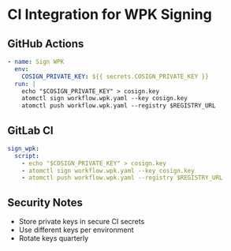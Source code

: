 # CI Integration for WPK Signing

## GitHub Actions
```yaml
- name: Sign WPK
  env:
    COSIGN_PRIVATE_KEY: ${{ secrets.COSIGN_PRIVATE_KEY }}
  run: |
    echo "$COSIGN_PRIVATE_KEY" > cosign.key
    atomctl sign workflow.wpk.yaml --key cosign.key
    atomctl push workflow.wpk.yaml --registry $REGISTRY_URL
```

## GitLab CI
```yaml
sign_wpk:
  script:
    - echo "$COSIGN_PRIVATE_KEY" > cosign.key
    - atomctl sign workflow.wpk.yaml --key cosign.key
    - atomctl push workflow.wpk.yaml --registry $REGISTRY_URL
```

## Security Notes
- Store private keys in secure CI secrets
- Use different keys per environment
- Rotate keys quarterly